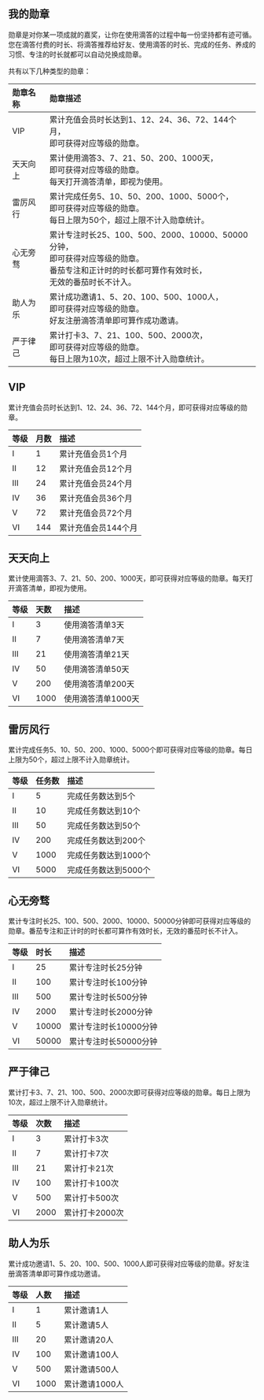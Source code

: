 ## 我的勋章

勋章是对你某一项成就的嘉奖，让你在使用滴答的过程中每一份坚持都有迹可循。您在滴答付费的时长、将滴答推荐给好友、使用滴答的时长、完成的任务、养成的习惯、专注的时长就都可以自动兑换成勋章。

共有以下几种类型的勋章：

| 勋章名称 | 勋章描述 |
| :--- | :--- |
| VIP | 累计充值会员时长达到1、12、24、36、72、144个月，<br>即可获得对应等级的勋章。 |
| 天天向上 | 累计使用滴答3、7、21、50、200、1000天，<br>即可获得对应等级的勋章。<br>每天打开滴答清单，即视为使用。 |
| 雷厉风行 |累计完成任务5、10、50、200、1000、5000个，<br>即可获得对应等级的勋章。<br>每日上限为50个，超过上限不计入勋章统计。|
| 心无旁骛 |累计专注时长25、100、500、2000、10000、50000分钟，<br>即可获得对应等级的勋章。<br>番茄专注和正计时的时长都可算作有效时长，<br>无效的番茄时长不计入。|
| 助人为乐 |累计成功邀请1、5、20、100、500、1000人，<br>即可获得对应等级的勋章。<br>好友注册滴答清单即可算作成功邀请。|
| 严于律己 |累计打卡3、7、21、100、500、2000次，<br>即可获得对应等级的勋章。<br>每日上限为10次，超过上限不计入勋章统计。|

## VIP

累计充值会员时长达到1、12、24、36、72、144个月，即可获得对应等级的勋章。

|等级|月数|描述|
| :--- | :--- | :--- |
|Ⅰ|1|累计充值会员1个月|
|Ⅱ|12|累计充值会员12个月|
|Ⅲ|24|累计充值会员24个月|
|Ⅳ|36|累计充值会员36个月|
|Ⅴ|72|累计充值会员72个月|
|Ⅵ|144|累计充值会员144个月|

## 天天向上

累计使用滴答3、7、21、50、200、1000天，即可获得对应等级的勋章。每天打开滴答清单，即视为使用。

|等级|天数|描述|
| :--- | :--- | :--- |
|Ⅰ|3|使用滴答清单3天|
|Ⅱ|7|使用滴答清单7天|
|Ⅲ|21|使用滴答清单21天|
|Ⅳ|50|使用滴答清单50天|
|Ⅴ|200|使用滴答清单200天|
|Ⅵ|1000|使用滴答清单1000天|

## 雷厉风行

累计完成任务5、10、50、200、1000、5000个即可获得对应等级的勋章。每日上限为50个，超过上限不计入勋章统计。

|等级|任务数|描述|
| :--- | :--- | :--- |
|Ⅰ|5|完成任务数达到5个|
|Ⅱ|10|完成任务数达到10个|
|Ⅲ|50|完成任务数达到50个|
|Ⅳ|200|完成任务数达到200个|
|Ⅴ|1000|完成任务数达到1000个|
|Ⅵ|5000|完成任务数达到5000个|

## 心无旁骛

累计专注时长25、100、500、2000、10000、50000分钟即可获得对应等级的勋章。番茄专注和正计时的时长都可算作有效时长，无效的番茄时长不计入。

|等级|时长|描述|
| :--- | :--- | :--- |
|Ⅰ|25|累计专注时长25分钟|
|Ⅱ|100|累计专注时长100分钟|
|Ⅲ|500|累计专注时长500分钟|
|Ⅳ|2000|累计专注时长2000分钟|
|Ⅴ|10000|累计专注时长10000分钟|
|Ⅵ|50000|累计专注时长50000分钟|

## 严于律己

累计打卡3、7、21、100、500、2000次即可获得对应等级的勋章。每日上限为10次，超过上限不计入勋章统计。

|等级|次数|描述|
| :--- | :--- | :--- |
|Ⅰ|3|累计打卡3次|
|Ⅱ|7|累计打卡7次|
|Ⅲ|21|累计打卡21次|
|Ⅳ|100|累计打卡100次|
|Ⅴ|500|累计打卡500次|
|Ⅵ|2000|累计打卡2000次|

## 助人为乐

累计成功邀请1、5、20、100、500、1000人即可获得对应等级的勋章。好友注册滴答清单即可算作成功邀请。

|等级|人数|描述|
| :--- | :--- | :--- |
|Ⅰ|1|累计邀请1人|
|Ⅱ|5|累计邀请5人|
|Ⅲ|20|累计邀请20人|
|Ⅳ|100|累计邀请100人|
|Ⅴ|500|累计邀请500人|
|Ⅵ|1000|累计邀请1000人|